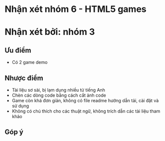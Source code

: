 # Nhận xét nhóm 6 - HTML5 games
# Nhận xét bởi: nhóm 3

## Ưu điểm
-	Có 2 game demo

## Nhược điểm
-	Tài liệu sơ sài, bị lạm dụng nhiều từ tiếng Anh
-	Chèn các dòng code bằng cách cắt ảnh code
-	Game còn khá đơn giản, không có file readme hướng dẫn tải, cài đặt và sử dụng
-	Không có chú thích cho các thuật ngữ, không trích dẫn các tài liệu tham khảo

## Góp ý

